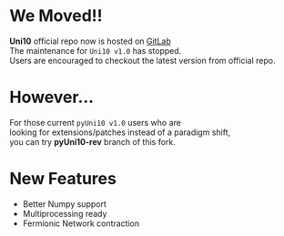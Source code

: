 # We Moved!!

**Uni10** official repo now is hosted on [GitLab](https://gitlab.com/uni10/uni10/)  
The maintenance for `Uni10 v1.0` has stopped.  
Users are encouraged to checkout the latest version from official repo.  

# However...

For those current `pyUni10 v1.0` users who are  
looking for extensions/patches instead of a paradigm shift,  
you can try **pyUni10-rev** branch of this fork.

# New Features
 - Better Numpy support
 - Multiprocessing ready
 - Fermionic Network contraction
